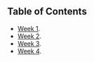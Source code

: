 ## Table of Contents

- [Week 1](./week1.md).
- [Week 2](./week2.md).
- [Week 3](./Week3.md).
- [Week 4](./Week4.md).
